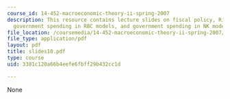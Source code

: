 ```yaml
---
course_id: 14-452-macroeconomic-theory-ii-spring-2007
description: This resource contains lecture slides on fiscal policy, Ricardian equivalence,
  government spending in RBC models, and government spending in NK models.
file_location: /coursemedia/14-452-macroeconomic-theory-ii-spring-2007/3381c120a66b4eefe6fbff29b432cc1d_slides10.pdf
file_type: application/pdf
layout: pdf
title: slides10.pdf
type: course
uid: 3381c120a66b4eefe6fbff29b432cc1d

---
```

None